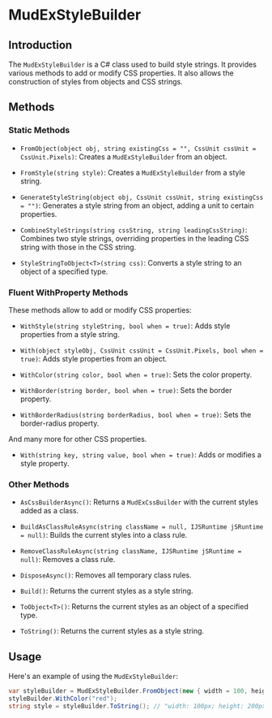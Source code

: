 ﻿# MudExStyleBuilder

## Introduction
The `MudExStyleBuilder` is a C# class used to build style strings. It provides various methods to add or modify CSS properties. It also allows the construction of styles from objects and CSS strings.

## Methods

### Static Methods

- `FromObject(object obj, string existingCss = "", CssUnit cssUnit = CssUnit.Pixels)`: Creates a `MudExStyleBuilder` from an object.

- `FromStyle(string style)`: Creates a `MudExStyleBuilder` from a style string.

- `GenerateStyleString(object obj, CssUnit cssUnit, string existingCss = "")`: Generates a style string from an object, adding a unit to certain properties.

- `CombineStyleStrings(string cssString, string leadingCssString)`: Combines two style strings, overriding properties in the leading CSS string with those in the CSS string.

- `StyleStringToObject<T>(string css)`: Converts a style string to an object of a specified type.

### Fluent WithProperty Methods

These methods allow to add or modify CSS properties:

- `WithStyle(string styleString, bool when = true)`: Adds style properties from a style string.

- `With(object styleObj, CssUnit cssUnit = CssUnit.Pixels, bool when = true)`: Adds style properties from an object.

- `WithColor(string color, bool when = true)`: Sets the color property.

- `WithBorder(string border, bool when = true)`: Sets the border property.

- `WithBorderRadius(string borderRadius, bool when = true)`: Sets the border-radius property.

And many more for other CSS properties.

- `With(string key, string value, bool when = true)`: Adds or modifies a style property.

### Other Methods

- `AsCssBuilderAsync()`: Returns a `MudExCssBuilder` with the current styles added as a class.

- `BuildAsClassRuleAsync(string className = null, IJSRuntime jSRuntime = null)`: Builds the current styles into a class rule.

- `RemoveClassRuleAsync(string className, IJSRuntime jSRuntime = null)`: Removes a class rule.

- `DisposeAsync()`: Removes all temporary class rules.

- `Build()`: Returns the current styles as a style string.

- `ToObject<T>()`: Returns the current styles as an object of a specified type.

- `ToString()`: Returns the current styles as a style string.

## Usage

Here's an example of using the `MudExStyleBuilder`:

```c#
var styleBuilder = MudExStyleBuilder.FromObject(new { width = 100, height = 200 });
styleBuilder.WithColor("red");
string style = styleBuilder.ToString(); // "width: 100px; height: 200px; color: red;"
```
